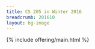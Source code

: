 ```yaml
---
title: CS 205 in Winter 2016
breadcrumb: 201610
layout: bg-image
---
```

{% include offering/main.html %}
